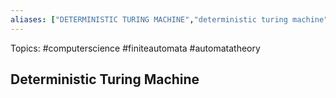 ```yaml
---
aliases: ["DETERMINISTIC TURING MACHINE","deterministic turing machine","Deterministic Turing Machine","Deterministic Turing Machines","deterministic turing machines"] 
---
```

Topics: #computerscience #finiteautomata #automatatheory 

## Deterministic Turing Machine



